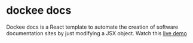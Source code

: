 <h1>dockee docs</h1>

<p>Dockee docs is a React template to automate the creation of software documentation sites by just modifying a JSX object. Watch this <a href="/" target="_blank" >live demo</a></p>